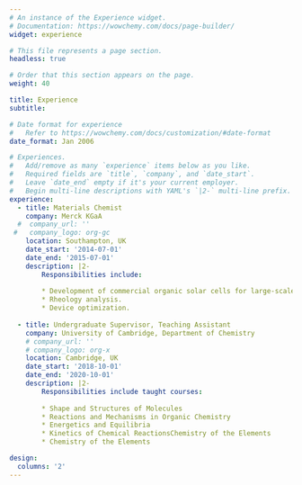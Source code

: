 ```yaml
---
# An instance of the Experience widget.
# Documentation: https://wowchemy.com/docs/page-builder/
widget: experience

# This file represents a page section.
headless: true

# Order that this section appears on the page.
weight: 40

title: Experience
subtitle:

# Date format for experience
#   Refer to https://wowchemy.com/docs/customization/#date-format
date_format: Jan 2006

# Experiences.
#   Add/remove as many `experience` items below as you like.
#   Required fields are `title`, `company`, and `date_start`.
#   Leave `date_end` empty if it's your current employer.
#   Begin multi-line descriptions with YAML's `|2-` multi-line prefix.
experience:
  - title: Materials Chemist
    company: Merck KGaA
  #  company_url: ''
 #   company_logo: org-gc
    location: Southampton, UK
    date_start: '2014-07-01'
    date_end: '2015-07-01'
    description: |2-
        Responsibilities include:
        
        * Development of commercial organic solar cells for large-scale applications. 
        * Rheology analysis.
        * Device optimization.
        
  - title: Undergraduate Supervisor, Teaching Assistant
    company: University of Cambridge, Department of Chemistry
    # company_url: ''
    # company_logo: org-x
    location: Cambridge, UK
    date_start: '2018-10-01'
    date_end: '2020-10-01'
    description: |2-
        Responsibilities include taught courses:
            
        * Shape and Structures of Molecules
        * Reactions and Mechanisms in Organic Chemistry
        * Energetics and Equilibria
        * Kinetics of Chemical ReactionsChemistry of the Elements
        * Chemistry of the Elements

design:
  columns: '2'
---
```

